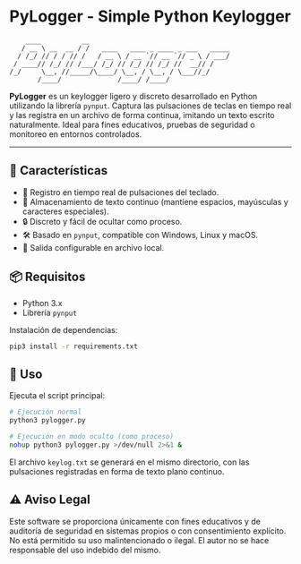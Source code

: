 # PyLogger - Simple Python Keylogger

```
    ____          __                                   
   / __ \ __  __ / /   ____   ____ _ ____ _ ___   _____
  / /_/ // / / // /   / __ \ / __ `// __ `// _ \ / ___/
 / ____// /_/ // /___/ /_/ // /_/ // /_/ //  __// /    
/_/     \__, //_____/\____/ \__, / \__, / \___//_/     
       /____/              /____/ /____/               

```

**PyLogger** es un keylogger ligero y discreto desarrollado en Python utilizando la librería `pynput`. Captura las pulsaciones de teclas en tiempo real y las registra en un archivo de forma continua, imitando un texto escrito naturalmente. Ideal para fines educativos, pruebas de seguridad o monitoreo en entornos controlados.

---

## 🚀 Características

- 🧠 Registro en tiempo real de pulsaciones del teclado.
- 📄 Almacenamiento de texto continuo (mantiene espacios, mayúsculas y caracteres especiales).
- 🔒 Discreto y fácil de ocultar como proceso.
- 🛠️ Basado en `pynput`, compatible con Windows, Linux y macOS.
- 📁 Salida configurable en archivo local.


## 📦 Requisitos

- Python 3.x
- Librería `pynput`

Instalación de dependencias:

```bash
pip3 install -r requirements.txt
```

## 🚀 Uso
Ejecuta el script principal:

```bash
# Ejecución normal
python3 pylogger.py

# Ejecución en modo oculto (como proceso)
nohup python3 pylogger.py >/dev/null 2>&1 &
```

El archivo `keylog.txt` se generará en el mismo directorio, con las pulsaciones registradas en forma de texto plano continuo.

## ⚠️ Aviso Legal
Este software se proporciona únicamente con fines educativos y de auditoría de seguridad en sistemas propios o con consentimiento explícito. No está permitido su uso malintencionado o ilegal. El autor no se hace responsable del uso indebido del mismo.

